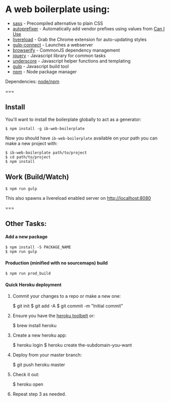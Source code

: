 # A web boilerplate using:

* [sass](http://sass-lang.com/) - Precompiled alternative to plain CSS
* [autoprefixer](https://github.com/postcss/autoprefixer-core) - Automatically add vendor prefixes using values from [Can I Use](http://caniuse.com/)
* [livereload](http://livereload.com/extensions/) - Grab the Chrome extension for auto-updating styles
* [gulp-connect](https://github.com/avevlad/gulp-connect) - Launches a webserver
* [browserify](http://browserify.org/) - CommonJS dependency management
* [jquery](http://jquery.com/) - Javascript library for common tasks
* [underscore](http://underscorejs.org/) - Javascript helper functions and templating
* [gulp](http://gulpjs.com/) - Javascript build tool
* [npm](https://www.npmjs.com/) - Node package manager

Dependencies: [node/npm](https://nodejs.org/)

===

## Install

You'll want to install the boilerplate globally to act as a generator:

	$ npm install -g ib-web-boilerplate

Now you should have `ib-web-boilerplate` available on your path you can make a new project with:

	$ ib-web-boilerplate path/to/project
	$ cd path/to/project
    $ npm install

## Work (Build/Watch)

    $ npm run gulp

This also spawns a livereload enabled server on [http://localhost:8080](http://localhost:8080)

===

## Other Tasks:

#### Add a new package

    $ npm install -S PACKAGE_NAME
    $ npm run gulp

#### Production (minified with no sourcemaps) build

    $ npm run prod_build

#### Quick Heroku deployment

1) Commit your changes to a repo or make a new one:

    $ git init
    $ git add -A
    $ git commit -m "Initial commit"

2) Ensure you have the [heroku toolbelt](https://toolbelt.heroku.com/) or:

	$ brew install heroku

3) Create a new heroku app:

    $ heroku login
    $ heroku create the-subdomain-you-want

3) Deploy from your master branch:

    $ git push heroku master

4) Check it out:

	$ heroku open

5) Repeat step 3 as needed.